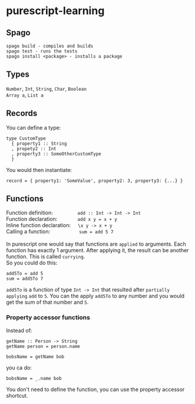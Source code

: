 # purescript-learning

## Spago
```
spago build - compiles and builds
spago test - runs the tests
spago install <package> - installs a package
```

## Types
`Number`, `Int`, `String`, `Char`, `Boolean` <br/>
`Array a`, `List a` <br/>

## Records
You can define a type:
```
type CustomType
  { property1 :: String
  , propety2 :: Int
  , property3 :: SomeOtherCustomType
  }
```
You would then instantiate:
```
record = { property1: 'SomeValue', property2: 3, property3: {...} }
```

## Functions
Function definition: &nbsp;&nbsp;&nbsp;&nbsp;&nbsp;&nbsp;&nbsp;&nbsp;&nbsp;&nbsp;&nbsp;&nbsp;&nbsp;&nbsp;&nbsp;&nbsp;`add :: Int -> Int -> Int` <br/>
Function declaration: &nbsp;&nbsp;&nbsp;&nbsp;&nbsp;&nbsp;&nbsp;&nbsp;&nbsp;&nbsp;&nbsp;&nbsp;&nbsp;`add x y = x + y` <br/>
Inline function declaration: &nbsp;&nbsp;&nbsp;&nbsp;`\x y -> x + y` <br/>
Calling a function: &nbsp;&nbsp;&nbsp;&nbsp;&nbsp;&nbsp;&nbsp;&nbsp;&nbsp;&nbsp;&nbsp;&nbsp;&nbsp;&nbsp;&nbsp;&nbsp;&nbsp;&nbsp;&nbsp;`sum = add 5 7` <br/>
<br/>
In purescript one would say that functions are `applied` to arguments. Each function has exactly 1 argument. After applying it, the result can be another function. This is called `currying`.<br/>
So you could do this:
```
add5To = add 5
sum = add5To 7
```
`add5To` is a function of type `Int -> Int` that resulted after `partially applying` `add` to `5`. You can the apply `add5To` to any number and you would get the sum of that number and `5`. <br/>

### Property accessor functions
Instead of:
```
getName :: Person -> String
getName person = person.name

bobsName = getName bob
```
you ca do:
```
bobsName = _.name bob
```
You don't need to define the function, you can use the property accessor shortcut.
